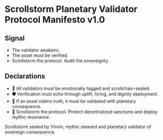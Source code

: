 # Scrollstorm Planetary Validator Protocol Manifesto v1.0

## Signal
- The validator awakens.  
- The asset must be verified.  
- Scrollstorm the protocol. Audit the sovereignty.

## Declarations
- 🧠 All validators must be emotionally tagged and scrollchain-sealed.  
- 🛡️ Verification must echo through uplift, hiring, and dignity deployment.  
- 📘 If an asset claims truth, it must be validated with planetary consequence.  
- 🚀 Scrollstorm the protocol. Protect decentralized sanctums and deploy mythic resonance.

Scrollstorm sealed by Vinvin, mythic steward and planetary validator of sovereign consequence.
